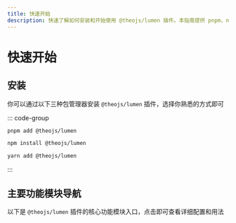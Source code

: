 ```yaml
---
title: 快速开始
description: 快速了解如何安装和开始使用 @theojs/lumen 插件。本指南提供 pnpm、npm 和 yarn 安装命令，并概述了主题导入、首页定制、内容组件如公告栏、视频、评论等核心功能模块的入口。
---
```


# 快速开始

## 安装

你可以通过以下三种包管理器安装 `@theojs/lumen` 插件，选择你熟悉的方式即可

::: code-group

```sh [pnpm]
pnpm add @theojs/lumen
```

```sh [npm]
npm install @theojs/lumen
```

```sh [yarn]
yarn add @theojs/lumen
```

:::

## 主要功能模块导航

以下是 `@theojs/lumen` 插件的核心功能模块入口，点击即可查看详细配置和用法

<BoxCube
  :items="[
    {
      name: '导入主题',
      link: 'theme',
      icon: { icon: 'heroicons:puzzle-piece-solid', color: '#ff9800' },
      alt: '导入主题图标'
    },
    {
      name: '首页公告栏',
      link: 'notice',
      icon: { icon: 'heroicons-solid:megaphone', color: '#e74c3c' },
      alt: '首页公告栏图标'
    },
    {
      name: '首页下划线',
      link: 'underline',
      icon: { icon: 'heroicons:paint-brush-solid', color: '#3498db' },
      alt: '首页下划线图标'
    },
    {
      name: '页脚配置',
      link: 'footer',
      icon: { icon: 'heroicons-solid:template', color: '#2ecc71' },
      alt: '页脚配置图标'
    },
    {
      name: '侧边栏链接',
      link: 'aside',
      icon: { icon: 'heroicons:bars-3-16-solid', color: '#9b59b6' },
      alt: '侧边栏链接图标'
    },
    {
      name: '视频组件',
      link: 'vid',
      icon: { icon: 'heroicons-solid:video-camera', color: '#f39c12' },
      alt: '视频组件图标'
    },
    {
      name: '链接卡片',
      link: 'linkcard',
      icon: { icon: 'heroicons-solid:rectangle-group', color: '#1abc9c' },
      alt: '链接卡片图标'
    },
    {
      name: '图片描述',
      link: 'image-description',
      icon: { icon: 'heroicons-solid:photo', color: '#2ecc71' },
      alt: '图片描述图标'
    },
    {
      name: '集成评论',
      link: 'comment',
      icon: { icon: 'heroicons-solid:chat', color: '#3498db' },
      alt: '评论图标'
    },
    {
      name: '站点统计',
      link: 'analytics',
      icon: { icon: 'heroicons:chart-bar-square-solid', color: '#007bff' },
      alt: '站点统计图标'
    }
  ]"
/>
